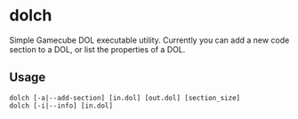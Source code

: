 # dolch

Simple Gamecube DOL executable utility. Currently you can add a new code section to a DOL, or list the properties of a DOL.

## Usage

```
dolch [-a|--add-section] [in.dol] [out.dol] [section_size]
dolch [-i|--info] [in.dol]
```
